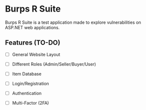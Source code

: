 # Burps R Suite

Burps R Suite is a test application made to explore vulnerabilities on ASP.NET web applications.

## Features (TO-DO)

- [ ] General Website Layout
- [ ] Different Roles (Admin/Seller/Buyer/User)
- [ ] Item Database 
- [ ] Login/Registration
- [ ] Authentication
- [ ] Multi-Factor (2FA)

